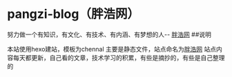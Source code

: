 pangzi-blog（胖浩网）
===========

努力做一个有知识，有文化、有技术、有内涵、有梦想的人--
[胖浩网](http://www.haozi520.com)
##说明

本站使用hexo建站，模板为chennal
主要是静态文件，站点命名为[胖浩网](http://www.haozi520.com)
站点内容每天都更新，自己看的文章，技术学习的积累，有些是摘抄的，有些是自己整理的